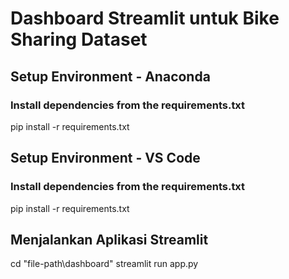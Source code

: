 # Dashboard Streamlit untuk Bike Sharing Dataset

## Setup Environment - Anaconda

### Install dependencies from the requirements.txt

pip install -r requirements.txt

## Setup Environment - VS Code

### Install dependencies from the requirements.txt

pip install -r requirements.txt

## Menjalankan Aplikasi Streamlit

cd "file-path\dashboard"
streamlit run app.py
